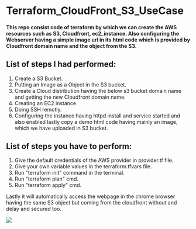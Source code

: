 # Terraform_CloudFront_S3_UseCase

#### This repo consist code of terraform by which we can create the AWS resources such as S3, Cloudfront, ec2_instance. Also configuring the Webserver having a simple image url in its html code which is provided by Cloudfront domain name and the object from the S3.
 
## List of steps I had performed:

1. Create a S3 Bucket.
2. Putting an Image as a Object in the S3 bucket.
3. Create a Cloud distribution having the below s3 bucket domain name and getting the new Cloudfront domain name.
4. Creating an EC2 instance.
5. Doing SSH remotly.
6. Configuring the instance having httpd install and service started and also enabled lastly copy a demo html code having mainly an image, which we have uploaded in S3 bucket.

## List of steps you have to perform:

1. Give the default credentials of the AWS provider in provider.tf file.
2. Give your own variable values in the terraform.tfvars file.
3. Run "terraform init" command in the terminal.
4. Run "terraform plan" cmd.
5. Run "terraform apply" cmd.

Lastly it will automatically access the webpage in the chrome browser having the same S3 object but coming from the cloudfront without and delay and secured too.

![](https://visitor-badge.glitch.me/badge?page_id=24-komal.Terraform_CloudFront_S3_UseCase)
